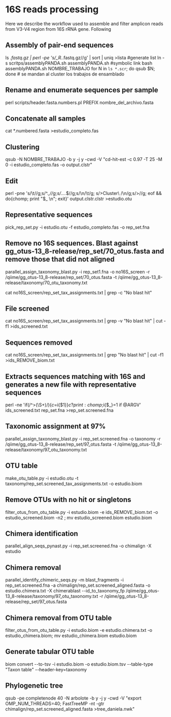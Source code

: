 # 16S reads processing
Here we describe the workflow used to assemble and filter amplicon reads from V3-V4 region from 16S rRNA gene. Following 

## Assembly of pair-end sequences
ls *.fastq.gz | perl -pe 's/_R.*.fastq.gz//g' | sort | uniq >lista #generate list
ln -s scritps/assemblyPANDA.sh assemblyPANDA.sh #symbolic link
bash assemblyPANDA.sh NOMBRE_TRABAJO 
for N in `ls *.scr`; do qsub $N; done # se mandan al cluster los trabajos de ensamblado

## Rename and enumerate sequences per sample
perl scripts/header.fasta.numbers.pl PREFIX nombre_del_archivo.fasta 

## Concatenate all samples 
cat *.numbered.fasta >estudio_completo.fas

## Clustering
qsub -N NOMBRE_TRABAJO -b y -j y -cwd -V "cd-hit-est -c 0.97 -T 25 -M 0 -i estudio_completo.fas -o output.clstr"

## Edit
perl -pne 's/\t//g;s/^.*,//g;s/\.\.\..*$//g;s/\n/\t/g; s/\>Cluster\ /\n/g;s/\>//g; eof && do{chomp; print "$_ \n"; exit}' output.clstr.clstr >estudio.otu

## Representative sequences
pick_rep_set.py -i estudio.otu -f estudio_completo.fas -o rep_set.fna

## Remove no 16S sequences. Blast against gg_otus-13_8-release/rep_set/70_otus.fasta and remove those that did not aligned
parallel_assign_taxonomy_blast.py -i rep_set1.fna -o no16S_screen -r /qiime/gg_otus-13_8-release/rep_set/70_otus.fasta -t /qiime/gg_otus-13_8-release/taxonomy/70_otu_taxonomy.txt

cat no16S_screen/rep_set_tax_assignments.txt | grep -c "No blast hit"

## File screened
cat no16S_screen/rep_set_tax_assignments.txt | grep -v "No blast hit" | cut -f1 >ids_screened.txt

## Sequences removed
cat no16S_screen/rep_set_tax_assignments.txt | grep "No blast hit" | cut -f1 >ids_REMOVE_biom.txt

## Extracts sequences matching with 16S and generates a new file with representative sequences 
perl -ne 'if(/^>(\S+)/){$c=$i{$1}}$c?print:chomp;$i{$_}=1 if @ARGV' ids_screened.txt rep_set.fna >rep_set.screened.fna 

## Taxonomic assignment at 97%
parallel_assign_taxonomy_blast.py -i rep_set.screened.fna -o taxonomy -r /qiime/gg_otus-13_8-release/rep_set/97_otus.fasta -t /qiime/gg_otus-13_8-release/taxonomy/97_otu_taxonomy.txt

## OTU table
make_otu_table.py -i estudio.otu -t taxonomy/rep_set.screened_tax_assignments.txt -o estudio.biom 

## Remove OTUs with no hit or singletons
filter_otus_from_otu_table.py -i estudio.biom -e ids_REMOVE_biom.txt -o estudio_screened.biom -n2 ; mv estudio_screened.biom estudio.biom

## Chimera identification
parallel_align_seqs_pynast.py -i rep_set.screened.fna -o chimalign -X estudio

## Chimera removal
parallel_identify_chimeric_seqs.py -m blast_fragments -i rep_set.screened.fna -a chimalign/rep_set.screened_aligned.fasta -o estudio.chimera.txt -X chimerablast --id_to_taxonomy_fp /qiime/gg_otus-13_8-release/taxonomy/97_otu_taxonomy.txt -r /qiime/gg_otus-13_8-release/rep_set/97_otus.fasta

## Chimera removal from OTU table
filter_otus_from_otu_table.py -i estudio.biom -e estudio.chimera.txt -o estudio_chimera.biom; mv estudio_chimera.biom estudio.biom

## Generate tabular OTU table
biom convert --to-tsv -i estudio.biom -o estudio.biom.tsv --table-type "Taxon table" --header-key=taxonomy

## Phylogenetic tree
qsub -pe completenode 40 -N arbolote -b y -j y -cwd -V "export OMP_NUM_THREADS=40; FastTreeMP -nt -gtr chimalign/rep_set.screened_aligned.fasta >tree_daniela.nwk"
